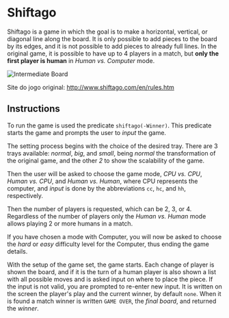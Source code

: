 # Shiftago

Shiftago is a game in which the goal is to make a horizontal, vertical, or diagonal line along the board. It is only possible to add pieces to the board by its edges, and it is not possible to add pieces to already full lines. In the original game, it is possible to have up to 4 players in a match, but __only the first player is human__ in _Human vs. Computer_ mode.

![Intermediate Board](https://user-images.githubusercontent.com/9451036/53270227-0de37f80-36e3-11e9-840f-62be7d6d2a93.png)

Site do jogo original: http://www.shiftago.com/en/rules.htm

## Instructions
To run the game is used the predicate `shiftago(-Winner)`. This predicate starts the game and prompts the user to _input_ the game.

The setting process begins with the choice of the desired tray. There are 3 trays available: _normal_, _big_, and _small_, being _normal_ the transformation of the original game, and the other _2_ to show the scalability of the game.

Then the user will be asked to choose the game mode, _CPU vs. CPU_, _Human vs. CPU_, and _Human vs. Human_, where CPU represents the computer, and _input_ is done by the abbreviations `cc`, `hc`, and `hh`, respectively.

Then the number of players is requested, which can be 2, 3, or 4. Regardless of the number of players only the _Human vs. Human_ mode allows playing 2 or more humans in a match.

If you have chosen a mode with Computer, you will now be asked to choose the _hard_ or _easy_ difficulty level for the Computer, thus ending the game details.

With the setup of the game set, the game starts. Each change of player is shown the board, and if it is the turn of a human player is also shown a list with all possible moves and is asked input on where to place the piece. If the input is not valid, you are prompted to re-enter new input. It is written on the screen the player's play and the current winner, by default `none`. When it is found a match winner is written `GAME OVER`, the _final board_, and returned the _winner_.
